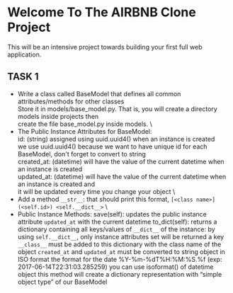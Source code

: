 # Welcome To The AIRBNB Clone Project

This will be an intensive project towards building your first full web application.

## TASK 1

* Write a class called BaseModel that defines all common attributes/methods for other classes \
    Store it in models/base_model.py. That is, you will create a directory models inside projects then \
    create the file base_model.py inside models. \
* The Public Instance Attributes for BaseModel: \
    id: (string) assigned using uuid.uuid4() when an instance is created \
        we use uuid.uuid4() because we want to have unique id for each BaseModel, don't forget to convert to string  \
    created_at: (datetime) will have the value of the current datetime when an instance is created \
    updated_at: (datetime) will have the value of the current datetime when an instance is created and \
                it will be updated every time you change your object \
* Add a method `__str__`: that should print this format, `[<class name>] (<self.id>) <self.__dict__>` \
* Public Instance Methods:
    save(self): updates the public instance attribute `updated_at` with the current datetime
    to_dict(self): returns a dictionary containing all keys/values of `__dict__` of the instance:
        by using `self.__dict__`, only instance attributes set will be returned
        a key `__class__` must be added to this dictionary with the class name of the object
        `created_at` and `updated_at` must be converted to string object in ISO format
            the format for the date %Y-%m-%dT%H:%M:%S.%f (exp: 2017-06-14T22:31:03.285259)
            you can use isoformat() of datetime object
        this method will create a dictionary representation with “simple object type” of our BaseModel
